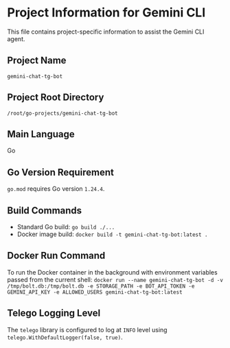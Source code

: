 # Project Information for Gemini CLI

This file contains project-specific information to assist the Gemini CLI agent.

## Project Name
`gemini-chat-tg-bot`

## Project Root Directory
`/root/go-projects/gemini-chat-tg-bot`

## Main Language
Go

## Go Version Requirement
`go.mod` requires Go version `1.24.4`.

## Build Commands
- Standard Go build: `go build ./...`
- Docker image build: `docker build -t gemini-chat-tg-bot:latest .`

## Docker Run Command
To run the Docker container in the background with environment variables passed from the current shell:
`docker run --name gemini-chat-tg-bot -d -v /tmp/bolt.db:/tmp/bolt.db -e STORAGE_PATH -e BOT_API_TOKEN -e GEMINI_API_KEY -e ALLOWED_USERS gemini-chat-tg-bot:latest`

## Telego Logging Level
The `telego` library is configured to log at `INFO` level using `telego.WithDefaultLogger(false, true)`.
